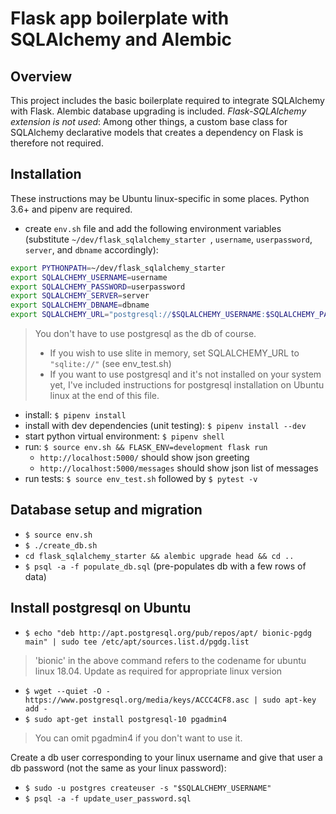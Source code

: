 <h1>Flask app boilerplate with SQLAlchemy and Alembic</h1>

<h2>Overview</h2>

This project includes the basic boilerplate required to integrate SQLAlchemy with Flask. Alembic database upgrading is included. _Flask-SQLAlchemy extension is not used_: Among other things, a custom base class for SQLAlchemy declarative models that creates a dependency on Flask is therefore not required. 

<h2>Installation</h2>

These instructions may be Ubuntu linux-specific in some places. Python 3.6+ and pipenv are required.

 * create `env.sh` file and add the following environment variables (substitute `~/dev/flask_sqlalchemy_starter `, `username`, `userpassword`, `server`, and `dbname` accordingly): 

 ```bash
 export PYTHONPATH=~/dev/flask_sqlalchemy_starter 
 export SQLALCHEMY_USERNAME=username
 export SQLALCHEMY_PASSWORD=userpassword
 export SQLALCHEMY_SERVER=server
 export SQLALCHEMY_DBNAME=dbname
export SQLALCHEMY_URL="postgresql://$SQLALCHEMY_USERNAME:$SQLALCHEMY_PASSWORD@$SQLALCHEMY_SERVER/$SQLALCHEMY_DBNAME"
```
> You don't have to use postgresql as the db of course. 
> * If you wish to use slite in memory, set SQLALCHEMY_URL to `"sqlite://"` (see env_test.sh) 
> * If you want to use postgresql and it's not installed on your system yet, I've included instructions for postgresql installation on Ubuntu linux at the end of this file.

* install: `$ pipenv install`
* install with dev dependencies (unit testing): `$ pipenv install --dev`
* start python virtual environment: `$ pipenv shell`
* run: `$ source env.sh && FLASK_ENV=development flask run` 
  * `http://localhost:5000/` should show json greeting
  * `http://localhost:5000/messages` should show json list of messages
* run tests: `$ source env_test.sh` followed by `$ pytest -v`

<h2>Database setup and migration</h2>

* `$ source env.sh`
* `$ ./create_db.sh`
* `cd flask_sqlalchemy_starter && alembic upgrade head && cd ..`
* `$ psql -a -f populate_db.sql` (pre-populates db with a few rows of data)

<h2>Install postgresql on Ubuntu</h2>

* `$ echo "deb http://apt.postgresql.org/pub/repos/apt/ bionic-pgdg main" | sudo tee /etc/apt/sources.list.d/pgdg.list`

>'bionic' in the above command refers to the codename for ubuntu linux 18.04. Update as required for appropriate linux version

* `$ wget --quiet -O - https://www.postgresql.org/media/keys/ACCC4CF8.asc | sudo apt-key add -`
* `$ sudo apt-get install postgresql-10 pgadmin4`

> You can omit pgadmin4 if you don't want to use it. 

Create a db user corresponding to your linux username and give that user a db password (not the same as your linux password):

* `$ sudo -u postgres createuser -s "$SQLALCHEMY_USERNAME"`
* `$ psql -a -f update_user_password.sql`

